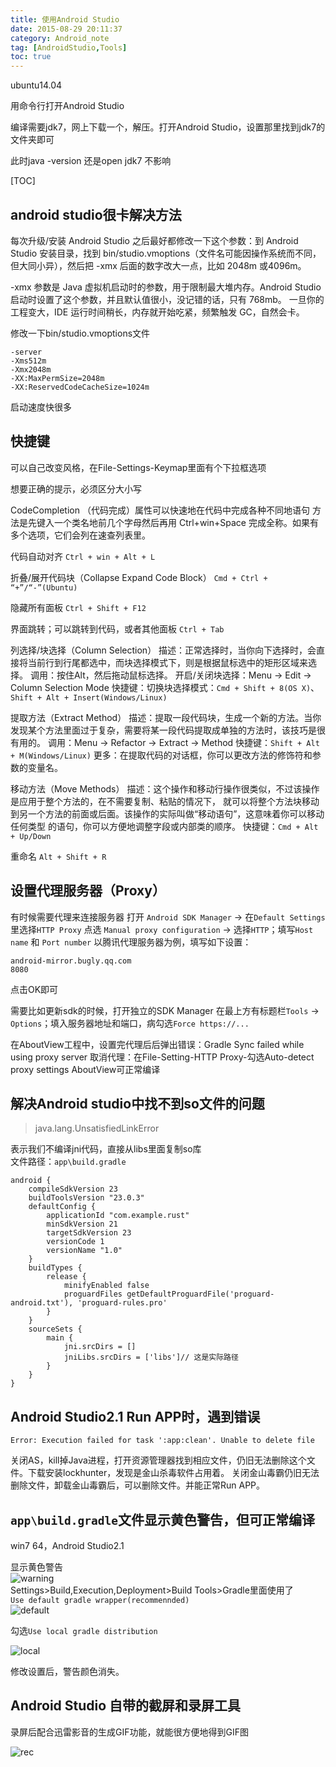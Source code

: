 ```yaml
---
title: 使用Android Studio
date: 2015-08-29 20:11:37
category: Android_note
tag: [AndroidStudio,Tools]
toc: true
---
```

ubuntu14.04

用命令行打开Android Studio

编译需要jdk7，网上下载一个，解压。打开Android Studio，设置那里找到jdk7的文件夹即可

此时java -version 还是open jdk7   不影响

[TOC]

## android studio很卡解决方法

每次升级/安装 Android Studio 之后最好都修改一下这个参数：到 Android Studio 安装目录，找到 bin/studio.vmoptions（文件名可能因操作系统而不同，但大同小异），然后把 -xmx 后面的数字改大一点，比如 2048m 或4096m。

-xmx 参数是 Java 虚拟机启动时的参数，用于限制最大堆内存。Android Studio 启动时设置了这个参数，并且默认值很小，没记错的话，只有 768mb。 一旦你的工程变大，IDE 运行时间稍长，内存就开始吃紧，频繁触发 GC，自然会卡。

修改一下bin/studio.vmoptions文件
```
-server
-Xms512m
-Xmx2048m
-XX:MaxPermSize=2048m
-XX:ReservedCodeCacheSize=1024m
```
启动速度快很多

## 快捷键

可以自己改变风格，在File-Settings-Keymap里面有个下拉框选项

想要正确的提示，必须区分大小写

CodeCompletion （代码完成）属性可以快速地在代码中完成各种不同地语句
方法是先键入一个类名地前几个字母然后再用 Ctrl+win+Space 完成全称。如果有多个选项，它们会列在速查列表里。

代码自动对齐
`Ctrl + win + Alt + L`

折叠/展开代码块（Collapse Expand Code Block）
`Cmd + Ctrl + “+”/“-”(Ubuntu)`

隐藏所有面板
`Ctrl + Shift + F12`

界面跳转；可以跳转到代码，或者其他面板
`Ctrl + Tab`

列选择/块选择（Column Selection）
描述：正常选择时，当你向下选择时，会直接将当前行到行尾都选中，而块选择模式下，则是根据鼠标选中的矩形区域来选择。
调用：按住Alt，然后拖动鼠标选择。
开启/关闭块选择：Menu → Edit → Column Selection Mode
快捷键：切换块选择模式：`Cmd + Shift + 8(OS X)`、`Shift + Alt + Insert﻿(Windows/Linux)`

提取方法（Extract Method）
描述：提取一段代码块，生成一个新的方法。当你发现某个方法里面过于复杂，需要将某一段代码提取成单独的方法时，该技巧是很有用的。
调用：Menu → Refactor → Extract → Method
快捷键：`Shift + Alt + M(Windows/Linux)`
更多：在提取代码的对话框，你可以更改方法的修饰符和参数的变量名。

移动方法（Move Methods）
描述：这个操作和移动行操作很类似，不过该操作是应用于整个方法的，在不需要复制、粘贴的情况下，
就可以将整个方法块移动到另一个方法的前面或后面。该操作的实际叫做“移动语句”，这意味着你可以移动任何类型
的语句，你可以方便地调整字段或内部类的顺序。
快捷键：`Cmd + Alt + Up/Down`

重命名
`Alt + Shift + R`

## 设置代理服务器（Proxy）
有时候需要代理来连接服务器
打开 `Android SDK Manager` -> 在`Default Settings`里选择`HTTP Proxy`
点选 `Manual proxy configuration` -> 选择`HTTP`；填写`Host name` 和 `Port number`
以腾讯代理服务器为例，填写如下设置：
```
android-mirror.bugly.qq.com
8080
```
点击OK即可

需要比如更新sdk的时候，打开独立的SDK Manager
在最上方有标题栏`Tools` -> `Options`；填入服务器地址和端口，病勾选`Force https://...`

在AboutView工程中，设置完代理后后弹出错误：Gradle Sync failed while using proxy server
取消代理：在File-Setting-HTTP Proxy-勾选Auto-detect proxy settings
AboutView可正常编译

## 解决Android studio中找不到so文件的问题

>java.lang.UnsatisfiedLinkError

表示我们不编译jni代码，直接从libs里面复制so库  
文件路径：`app\build.gradle`

```
android {
    compileSdkVersion 23
    buildToolsVersion "23.0.3"
    defaultConfig {
        applicationId "com.example.rust"
        minSdkVersion 21
        targetSdkVersion 23
        versionCode 1
        versionName "1.0"
    }
    buildTypes {
        release {
            minifyEnabled false
            proguardFiles getDefaultProguardFile('proguard-android.txt'), 'proguard-rules.pro'
        }
    }
    sourceSets {
        main {
            jni.srcDirs = []
            jniLibs.srcDirs = ['libs']// 这是实际路径
        }
    }
}
```

## Android Studio2.1 Run APP时，遇到错误

`Error: Execution failed for task ':app:clean'. Unable to delete file`

关闭AS，kill掉Java进程，打开资源管理器找到相应文件，仍旧无法删除这个文件。下载安装lockhunter，发现是金山杀毒软件占用着。
关闭金山毒霸仍旧无法删除文件，卸载金山毒霸后，可以删除文件。并能正常Run APP。

## `app\build.gradle`文件显示黄色警告，但可正常编译
win7 64，Android Studio2.1

显示黄色警告  
![warning](https://raw.githubusercontent.com/RustFisher/RustNotes/master/Android_note/pics/as_build_waring.png)  
Settings>Build,Execution,Deployment>Build Tools>Gradle里面使用了  
`Use default gradle wrapper(recommennded)`  
![default](https://raw.githubusercontent.com/RustFisher/RustNotes/master/Android_note/pics/as_settings_use_default_gradle.png)  

勾选`Use local gradle distribution`  

![local](https://raw.githubusercontent.com/RustFisher/RustNotes/master/Android_note/pics/as_settings_use_local_gradle.png)  

修改设置后，警告颜色消失。

## Android Studio 自带的截屏和录屏工具
录屏后配合迅雷影音的生成GIF功能，就能很方便地得到GIF图

![rec](https://raw.githubusercontent.com/RustFisher/RustNotes/master/Android_note/pics/as_rec.png)  
